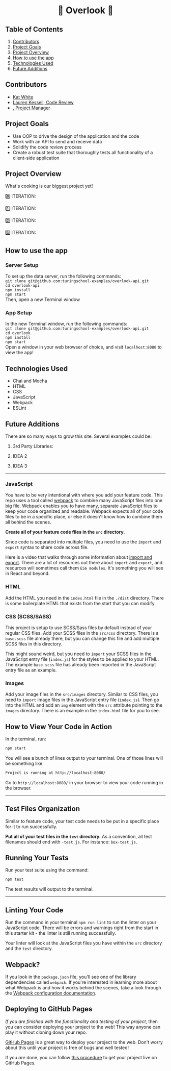 <h1 align="center"> 🧳 Overlook 🧳 </h1>

<!-- <p align="center"><img src=ADD GIF HERE></p> -->

## Table of Contents
1. [Contributors](https://github.com/k-atwhite/overlook/blob/main/README.md#contributors)
2. [Project Goals](https://github.com/k-atwhite/overlook/blob/main/README.md#project-goals)
3. [Project Overview](https://github.com/k-atwhite/overlook/blob/main/README.md#project-overview)
4. [How to use the app](https://github.com/k-atwhite/overlook/blob/main/README.md#how-to-use-the-app)
5. [Technologies Used](https://github.com/k-atwhite/overlook/blob/main/README.md#technologies-used)
6. [Future Additions](https://github.com/k-atwhite/overlook/blob/main/README.md#future-additions)

## Contributors
- [Kat White](https://github.com/k-atwhite)
- [Lauren Kessell, Code Review]()
- [, Project Manager]()

## Project Goals
- Use OOP to drive the design of the application and the code
- Work with an API to send and receive data
- Solidify the code review process
- Create a robust test suite that thoroughly tests all functionality of a client-side application


## Project Overview
What's cooking is our biggest project yet!

0️⃣ ITERATION: 

1️⃣ ITERATION:  

2️⃣ ITERATION: 

3️⃣ ITERATION: 


## How to use the app
### Server Setup
To set up the data server, run the following commands:  
`git clone git@github.com:turingschool-examples/overlook-api.git`  
`cd overlook-api`  
`npm install`  
`npm start`  
Then, open a new Terminal window

### App Setup
In the new Terminal window, run the following commands:  
`git clone git@github.com:turingschool-examples/overlook-api.git`  
`cd overlook`  
`npm install`  
`npm start`  
Open a window in your web browser of choice, and visit `localhost:8080` to view the app!


## Technologies Used
* Chai and Mocha
* HTML
* CSS
* JavaScript
* Webpack
* ESLint


## Future Additions
There are so many ways to grow this site. Several examples could be:
1. 3rd Party Libraries:

2. IDEA 2

3. IDEA 3

______________________________



### JavaScript

You have to be very intentional with where you add your feature code. This repo uses a tool called [webpack](https://webpack.js.org/) to combine many JavaScript files into one big file. Webpack enables you to have many, separate JavaScript files to keep your code organized and readable. Webpack expects all of your code files to be in a specific place, or else it doesn't know how to combine them all behind the scenes.

**Create all of your feature code files in the `src` directory.**

Since code is separated into multiple files, you need to use the `import` and `export` syntax to share code across file.

Here is a video that walks through some information about [import and export](https://www.youtube.com/watch?v=_3oSWwapPKQ). There are a lot of resources out there about `import` and `export`, and resources will sometimes call them `ES6 modules`. It's something you will see in React and beyond.

### HTML

Add the HTML you need in the `index.html` file in the `./dist` directory. There is some boilerplate HTML that exists from the start that you can modify.

### CSS (SCSS/SASS)

This project is setup to use SCSS/Sass files by default instead of your regular CSS files. Add your SCSS files in the `src/css` directory. There is a `base.scss` file already there, but you can change this file and add multiple SCSS files in this directory.

This might sound weird, but you need to `import` your SCSS files in the JavaScript entry file (`index.js`) for the styles to be applied to your HTML. The example `base.scss` file has already been imported in the JavaScript entry file as an example.

### Images

Add your image files in the `src/images` directory. Similar to CSS files, you need to `import` image files in the JavaScript entry file (`index.js`). Then go into the HTML and add an `img` element with the `src` attribute pointing to the `images` directory. There is an example in the `index.html` file for you to see.

## How to View Your Code in Action

In the terminal, run:

```bash
npm start
```

You will see a bunch of lines output to your terminal. One of those lines will be something like:

```bash
Project is running at http://localhost:8080/
```

Go to `http://localhost:8080/` in your browser to view your code running in the browser.

---

## Test Files Organization

Similar to feature code, your test code needs to be put in a specific place for it to run successfully.

**Put all of your test files in the `test` directory.** As a convention, all test filenames should end with `-test.js`. For instance: `box-test.js`.

## Running Your Tests

Run your test suite using the command:

```bash
npm test
```

The test results will output to the terminal.

---

## Linting Your Code

Run the command in your terminal `npm run lint` to run the linter on your JavaScript code. There will be errors and warnings right from the start in this starter kit - the linter is still running successfully.

Your linter will look at the JavaScript files you have within the `src` directory and the `test` directory. 

## Webpack?

If you look in the `package.json` file, you'll see one of the library dependencies called `webpack`. If you're interested in learning more about what Webpack is and how it works behind the scenes, take a look through the [Webpack configuration documentation](https://webpack.js.org/concepts/).

## Deploying to GitHub Pages

_If you are finished with the functionality and testing of your project_, then you can consider deploying your project to the web! This way anyone can play it without cloning down your repo.

[GitHub Pages](https://pages.github.com/) is a great way to deploy your project to the web. Don't worry about this until your project is free of bugs and well tested!

If you _are_ done, you can follow [this procedure](./gh-pages-procedure.md) to get your project live on GitHub Pages.
